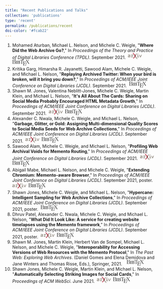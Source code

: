 ```yaml
---
title: "Recent Publications and Talks"
collection: 'publications'
type: 'recent'
permalink: /publications/recent
doi-color: '#fcab22'
---
```

1. Mohamed Aturban, Michael L. Nelson, and Michele C. Weigle, "**Where Did the Web Archive Go?**," In *Proceedings of the Theory and Practice of Digital Libraries Conference (TPDL)*. September 2021. &nbsp;<a href='https://arxiv.org/abs/2108.05939' target='_blank' class='btn btn--mcwpub'><img src='../images/arxiv-logo-20px-high.png'/></a> &nbsp;<a href='/publications/bibtex#aturban-tpdl21' target='_blank' class='btn btn--mcwpub'><img src='../images/BibTeX_logo-18px-high.png'/></a>
1. Kritika Garg, Himarsha R. Jayanetti, Sawood Alam, Michele C. Weigle, and Michael L. Nelson, "**Replaying Archived Twitter: When your bird is broken, will it bring you down?**," In *Proceedings of ACM/IEEE Joint Conference on Digital Libraries (JCDL)*. September 2021. &nbsp;<a href='/publications/bibtex#garg-jcdl21' target='_blank' class='btn btn--mcwpub'><img src='../images/BibTeX_logo-18px-high.png'/></a>
1. Shawn M. Jones, Valentina Neblitt-Jones, Michele C. Weigle, Martin Klein, and Michael L. Nelson, "**It's All About The Cards: Sharing on Social Media Probably Encouraged HTML Metadata Growth**," In *Proceedings of ACM/IEEE Joint Conference on Digital Libraries (JCDL)*. September 2021. &nbsp;<a href='https://arxiv.org/abs/2104.04116' target='_blank' class='btn btn--mcwpub'><img src='../images/arxiv-logo-20px-high.png'/></a> &nbsp;<a href='/publications/bibtex#jones-jcdl21a' target='_blank' class='btn btn--mcwpub'><img src='../images/BibTeX_logo-18px-high.png'/></a>
1. Alexander C. Nwala, Michele C. Weigle, and Michael L. Nelson, "**Garbage, Glitter, or Gold: Assigning Multi-dimensional Quality Scores to Social Media Seeds for Web Archive Collections**," In *Proceedings of ACM/IEEE Joint Conference on Digital Libraries (JCDL)*. September 2021. &nbsp;<a href='https://arxiv.org/abs/2107.02680' target='_blank' class='btn btn--mcwpub'><img src='../images/arxiv-logo-20px-high.png'/></a> &nbsp;<a href='/publications/bibtex#nwala-jcdl21' target='_blank' class='btn btn--mcwpub'><img src='../images/BibTeX_logo-18px-high.png'/></a>
1. Sawood Alam, Michele C. Weigle, and Michael L. Nelson, "**Profiling Web Archival Voids for Memento Routing**," In *Proceedings of ACM/IEEE Joint Conference on Digital Libraries (JCDL)*. September 2021. &nbsp;<a href='https://arxiv.org/abs/2108.03311' target='_blank' class='btn btn--mcwpub'><img src='../images/arxiv-logo-20px-high.png'/></a> &nbsp;<a href='/publications/bibtex#alam-jcdl21' target='_blank' class='btn btn--mcwpub'><img src='../images/BibTeX_logo-18px-high.png'/></a>
1. Abigail Mabe, Michael L. Nelson, and Michele C. Weigle, "**Extending Chromium: Memento-aware Browser**," In *Proceedings of ACM/IEEE Joint Conference on Digital Libraries (JCDL)*. September 2021, poster. &nbsp;<a href='https://arxiv.org/abs/2104.13361' target='_blank' class='btn btn--mcwpub'><img src='../images/arxiv-logo-20px-high.png'/></a> &nbsp;<a href='/publications/bibtex#mabe-jcdl21' target='_blank' class='btn btn--mcwpub'><img src='../images/BibTeX_logo-18px-high.png'/></a>
1. Shawn Jones, Michele C. Weigle, and Michael L. Nelson, "**Hypercane: Intelligent Sampling for Web Archive Collections**," In *Proceedings of ACM/IEEE Joint Conference on Digital Libraries (JCDL)*. September 2021, poster. &nbsp;<a href='/publications/bibtex#jones-jcdl21b' target='_blank' class='btn btn--mcwpub'><img src='../images/BibTeX_logo-18px-high.png'/></a>
1. Dhruv Patel, Alexander C. Nwala, Michele C. Weigle, and Michael L. Nelson, "**What Did It Look Like: A service for creating website timelapses using the Memento framework**," In *Proceedings of ACM/IEEE Joint Conference on Digital Libraries (JCDL)*. September 2021, poster. &nbsp;<a href='https://arxiv.org/abs/2104.14041' target='_blank' class='btn btn--mcwpub'><img src='../images/arxiv-logo-20px-high.png'/></a> &nbsp;<a href='/publications/bibtex#patel-jcdl21' target='_blank' class='btn btn--mcwpub'><img src='../images/BibTeX_logo-18px-high.png'/></a>
1. Shawn M. Jones, Martin Klein, Herbert Van de Sompel, Michael L. Nelson, and Michele C. Weigle, "**Interoperability for Accessing Versions of Web Resources with the Memento Protocol**," In *The Past Web: Exploring Web Archives*. (Daniel Gomes and Elena Demidova and Jane Winters and Thomas Risse, Eds.), Springer, 2021. &nbsp;<a href='http://dx.doi.org/10.1007/978-3-030-63291-5' target='_blank'><i class='ai ai-fw ai-doi' style='color: {{ page.doi-color }}'></i></a> &nbsp;<a href='/publications/bibtex#jones-memento21' target='_blank' class='btn btn--mcwpub'><img src='../images/BibTeX_logo-18px-high.png'/></a>
1. Shawn Jones, Michele C. Weigle, Martin Klein, and Michael L. Nelson, "**Automatically Selecting Striking Images for Social Cards**," In *Proceedings of ACM WebSci*. June 2021. &nbsp;<a href='https://arxiv.org/abs/2103.04899' target='_blank' class='btn btn--mcwpub'><img src='../images/arxiv-logo-20px-high.png'/></a> &nbsp;<a href='/publications/bibtex#jones-websci21' target='_blank' class='btn btn--mcwpub'><img src='../images/BibTeX_logo-18px-high.png'/></a>
